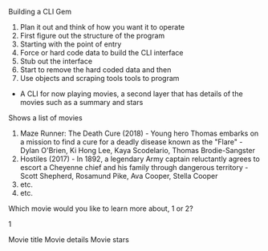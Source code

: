 Building a CLI Gem

1. Plan it out and think of how you want it to operate
2. First figure out the structure of the program
3. Starting with the point of entry
4. Force or hard code data to build the CLI interface
5. Stub out the interface
6. Start to remove the hard coded data and then
7. Use objects and scraping tools tools to program

- A CLI for now playing movies, a second layer that has details of the movies such as a summary and stars

Shows a list of movies

1. Maze Runner: The Death Cure (2018) - Young hero Thomas embarks on a mission to find a cure for a deadly disease known as the "Flare" - Dylan O'Brien, Ki Hong Lee, Kaya Scodelario, Thomas Brodie-Sangster
2. Hostiles (2017) - In 1892, a legendary Army captain reluctantly agrees to escort a Cheyenne chief and his family through dangerous territory -  Scott Shepherd, Rosamund Pike, Ava Cooper, Stella Cooper
3. etc.
4. etc.

Which movie would you like to learn more about, 1 or 2?

1

Movie title
Movie details
Movie stars
